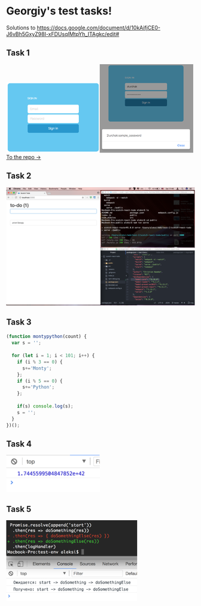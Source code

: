 # Georgiy's test tasks!
Solutions to https://docs.google.com/document/d/10kAifjCE0-J6vBh5GxyZ98I-xFDUsqIMtpYh_ITAgkc/edit#

## Task 1
<img src="task1/task1-screenshot.png" width="250"><img src="task1/button-click-alert.png" width="250"><br>
[To the repo ->](https://github.com/ururualeksi/test-tasks/tree/master/task1)

## Task 2
<img src="task2.png" width="750"><br>

## Task 3
```javascript
(function montypython(count) {
  var s = '';

  for (let i = 1; i < 101; i++) {
    if (i % 3 == 0) {
      s+='Monty';
    };
    if (i % 5 == 0) {
      s+='Python';
    };

    if(s) console.log(s);
    s = '';
  }
})();

```

## Task 4
<img src="task4.png" width="250"><br>

## Task 5
<img src="task5.png" width="350"><br>
